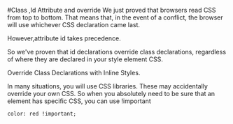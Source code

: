 #Class ,Id Attribute and override
We just proved that browsers read CSS from top to bottom. That means that, in the event of a conflict, the browser will use whichever CSS declaration came last.

However,attribute id takes precedence.

So we've proven that id declarations override class declarations, regardless of where they are declared in your style element CSS.

Override Class Declarations with Inline Styles.

In many situations, you will use CSS libraries. These may accidentally override your own CSS. So when you absolutely need to be sure that an element has specific CSS, you can use !important

    color: red !important;

